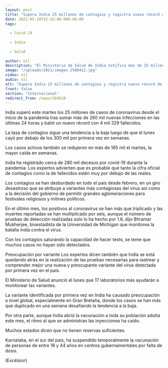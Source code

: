 ```yaml
---
layout: post
title: "Supera India 25 millones de contagios y registra nuevo récord de muertes"
date: 2021-05-18T15:32:00.000-06:00
tags:
  
  - Covid-19
  
  - India
  
  - Salud
  
author: nil
description: "El Ministerio de Salud de India notifica más de 25 millones de casos de covid-19 desde el inicio de la pandemia, y reporta un récord de 4 mil 329 muertes en las últimas 24 horas"
image: "/uploads/2021/images-2580412.jpg"
video: nil
audio: nil
alt: "Supera India 25 millones de contagios y registra nuevo récord de muertes"
front: false
section: "Internacional"
redirect_from: /news/184510
---
```


India superó este martes los 25 millones de casos de coronavirus desde el inicio de la pandemia tras sumar más de 260 mil nuevas infecciones en las últimas 24 horas y batió un nuevo récord con 4 mil 329 fallecidos.

La tasa de contagios sigue una tendencia a la baja luego de que el lunes cayó por debajo de los 300 mil por primera vez en semanas.

Los casos activos también se redujeron en más de 165 mil el martes, la mayor caída en semanas.

India ha registrado cerca de 280 mil decesos por covid-19 durante la pandemia. Los expertos advierten que es probable que tanto la cifra oficial de contagios como la de fallecidos estén muy por debajo de las reales.

Los contagios se han desbordado en todo el país desde febrero, en un giro desastroso que se atribuye a variantes más contagiosas del virus así como a la decisión del gobierno de permitir grandes aglomeraciones para festivales religiosos y mítines políticos.

En el último mes, los positivos al coronavirus se han más que triplicado y las muertes reportadas se han multiplicado por seis, aunque el número de pruebas de detección realizadas solo lo ha hecho por 1.6, dijo Bhramar Mukherjee, bioestadista de la Universidad de Michigan que monitorea la batalla india contra el virus.

Con los contagios saturando la capacidad de hacer tests, se teme que muchos casos no hayan sido detectados.

Preocupación por variante
Los expertos dicen también que India se está quedando atrás en la realización de las pruebas necesarias para rastrear y comprender mejor una nueva y preocupante variante del virus detectada por primera vez en el país.

El Ministerio de Salud anunció el lunes que 17 laboratorios más ayudarán a monitorear las variantes.

La variante identificada por primera vez en India ha causado preocupación a nivel global, especialmente en Gran Bretaña, donde los casos se han más que duplicado en una semana desafiando la tendencia a la baja.

Por otra parte, aunque India abrió la vacunación a toda su población adulta este mes, el ritmo al que se administran las inyecciones ha caído.

Muchos estados dicen que no tienen reservas suficientes.

Karnataka, en el sur del país, ha suspendido temporalmente la vacunación de personas de entre 18 y 44 años en centros gubernamentales por falta de dosis.

(Excélsior)